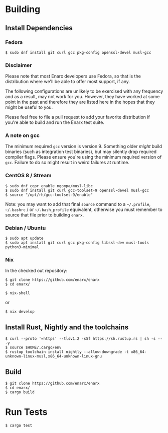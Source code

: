 # Building

## Install Dependencies

### Fedora

    $ sudo dnf install git curl gcc pkg-config openssl-devel musl-gcc

### Disclaimer

Please note that most Enarx developers use Fedora, so that is the
distribution where we'll be able to offer most support, if any.

The following configurations are unlikely to be exercised with any
frequency and as a result, may not work for you. However, they have
worked at some point in the past and therefore they are listed here
in the hopes that they might be useful to you.

Please feel free to file a pull request to add your favorite distribution
if you're able to build and run the Enarx test suite.

### A note on gcc

The minimum required `gcc` version is version 9. Something older _might_ build
binaries (such as integration test binaries), but may silently drop required
compiler flags. Please ensure you're using the minimum required version of `gcc`.
Failure to do so might result in weird failures at runtime.

### CentOS 8 / Stream

    $ sudo dnf copr enable ngompa/musl-libc
    $ sudo dnf install git curl gcc-toolset-9 openssl-devel musl-gcc
    $ source "/opt/rh/gcc-toolset-9/enable"

Note: you may want to add that final `source` command to a `~/.profile`,
`~/.bashrc` / or `~/.bash_profile` equivalent, otherwise you must remember
to source that file prior to building `enarx`.

### Debian / Ubuntu

    $ sudo apt update
    $ sudo apt install git curl gcc pkg-config libssl-dev musl-tools python3-minimal

### Nix

In the checked out repository:

    $ git clone https://github.com/enarx/enarx
    $ cd enarx/

    $ nix-shell

or

    $ nix develop

## Install Rust, Nightly and the toolchains

    $ curl --proto '=https' --tlsv1.2 -sSf https://sh.rustup.rs | sh -s -- -y
    $ source $HOME/.cargo/env
    $ rustup toolchain install nightly --allow-downgrade -t x86_64-unknown-linux-musl,x86_64-unknown-linux-gnu

## Build

    $ git clone https://github.com/enarx/enarx
    $ cd enarx/
    $ cargo build

# Run Tests

    $ cargo test
